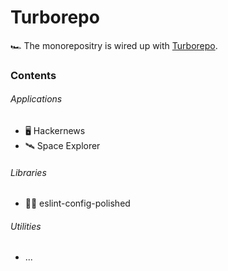 # Turborepo

🏎️ The monorepositry is wired up with [Turborepo](https://turbo.build/).

### Contents

###### Applications

-   🖥️ Hackernews
-   🛰️ Space Explorer

###### Libraries

-   💅🏼 eslint-config-polished

###### Utilities

-   ...
